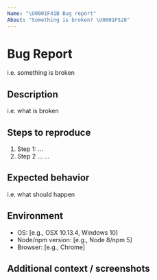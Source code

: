 ```yaml
---
Name: "\U0001F41B Bug report"
About: "Something is broken? \U0001F528"
---
```


# Bug Report

i.e. something is broken

## Description

i.e. what is broken

## Steps to reproduce

1. Step 1: ...
2. Step 2 ... ...

## Expected behavior

i.e. what should happen

## Environment

- OS: [e.g., OSX 10.13.4, Windows 10]
- Node/npm version: [e.g., Node 8/npm 5]
- Browser: [e.g., Chrome]

## Additional context / screenshots
